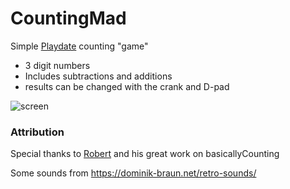 # CountingMad

Simple [Playdate](https://play.date) counting "game"

* 3 digit numbers  
* Includes subtractions and additions 
* results can be changed with the crank and D-pad

![screen](https://user-images.githubusercontent.com/944138/224484585-a5b92d45-26bb-42ff-9b43-3a083b8d2164.png)


### Attribution 
Special thanks to [Robert](https://github.com/Ahrdie/basicallyCounting) and his great work  on basicallyCounting

Some sounds from https://dominik-braun.net/retro-sounds/
